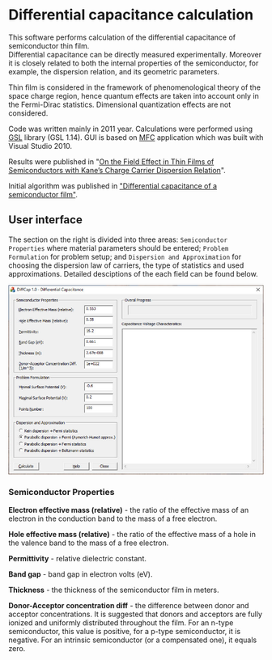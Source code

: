 # Differential capacitance calculation

This software performs calculation of the differential capacitance of semiconductor thin film.  
Differential capacitance can be directly measured experimentally. Moreover it is closely related to both the internal properties of the semiconductor,
for example, the dispersion relation, and its geometric parameters. 

Thin film is considered in the framework of phenomenological theory of the space charge region, hence quantum effects are taken into account only in the Fermi-Dirac statistics. Dimensional quantization effects are not considered. 

Code was written mainly in 2011 year. Calculations were performed using [GSL](https://www.gnu.org/software/gsl/) library (GSL 1.14). GUI is based on [MFC](https://docs.microsoft.com/en-us/cpp/mfc/mfc-desktop-applications?view=msvc-160) application which was built with Visual Studio 2010.  

Results were published in "[On the Field Effect in Thin Films of Semiconductors
with Kane’s Charge Carrier Dispersion Relation](https://link.springer.com/article/10.1134/S1063782614030117)". 

Initial algorithm was published in ["Differential capacitance of a semiconductor film"](https://link.springer.com/article/10.1134/S106378261010009X).

## User interface

The section on the right is divided into three areas: `Semiconductor Properties` where material parameters should be entered; `Problem Formulation` for problem setup;   and `Dispersion and Approximation` for choosing the dispersion law of carriers, the type of statistics and used approximations. Detailed desciptions of the each field can be found below.

<p align="center">
  <img src="gui_2.jpg" />
</p>

### Semiconductor Properties

**Electron effective mass (relative)** - the ratio of the effective mass of an electron in the conduction band to the mass of a free electron.

**Hole effective mass (relative)** - the ratio of the effective mass of a hole in the valence band to the mass of a free electron.

**Permittivity** - relative dielectric constant.

**Band gap** - band gap in electron volts (eV).

**Thickness** - the thickness of the semiconductor film in meters.

**Donor-Acceptor concentration diff** - the difference between donor and acceptor concentrations. It is suggested that donors and acceptors are fully ionized and uniformly distributed throughout the film. For an n-type semiconductor, this value is positive,  for a p-type semiconductor, it is negative. For an intrinsic semiconductor (or a compensated one), it equals zero. 

